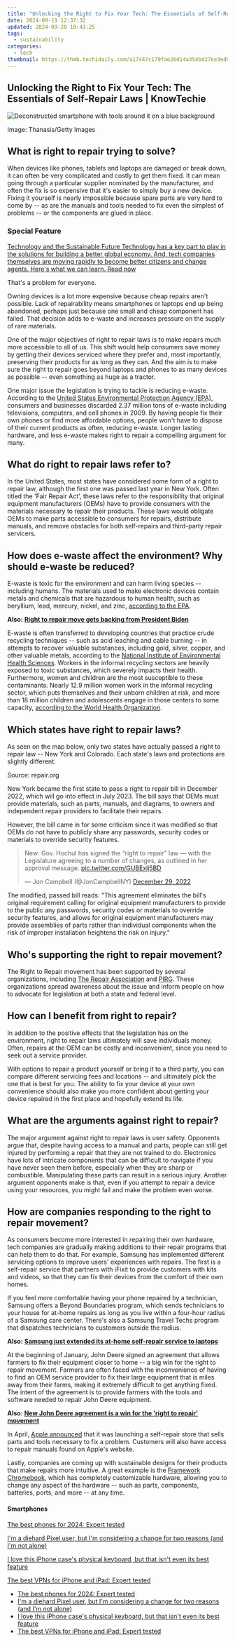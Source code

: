```yaml
---
title: "Unlocking the Right to Fix Your Tech: The Essentials of Self-Repair Laws | KnowTechie"
date: 2024-09-19 12:37:32
updated: 2024-09-20 10:43:25
tags:
  - sustainability
categories:
  - tech
thumbnail: https://thmb.techidaily.com/a17447c179fae26d14a354bd27ee3ed0db51405b2a49b0c58b6a37168dddbfaf.jpg
---
```


## Unlocking the Right to Fix Your Tech: The Essentials of Self-Repair Laws | KnowTechie

![Deconstructed smartphone with tools around it on a blue background](https://www.zdnet.com/a/img/resize/df1e9faaee3afc7928101fe436e144fb1ddf73df/2023/01/20/10db6a78-1170-46d3-8870-ba081c5e395a/gettyimages-1188971161.jpg?auto=webp&width=1280)

Image: Thanasis/Getty Images

## What is right to repair trying to solve?  

When devices like phones, tablets and laptops are damaged or break down, it can often be very complicated and costly to get them fixed. It can mean going through a particular supplier nominated by the manufacturer, and often the fix is so expensive that it's easier to simply buy a new device. Fixing it yourself is nearly impossible because spare parts are very hard to come by -- as are the manuals and tools needed to fix even the simplest of problems -- or the components are glued in place.

### Special Feature

[Technology and the Sustainable Future Technology has a key part to play in the solutions for building a better global economy. And, tech companies themselves are moving rapidly to become better citizens and change agents. Here's what we can learn.  Read now](https://www.zdnet.com/topic/technology-and-the-sustainable-future/)

That's a problem for everyone. 

Owning devices is a lot more expensive because cheap repairs aren't possible. Lack of repairability means smartphones or laptops end up being abandoned, perhaps just because one small and cheap component has failed. That decision adds to e-waste and increases pressure on the supply of rare materials. 

One of the major objectives of right to repair laws is to make repairs much more accessible to all of us. This shift would help consumers save money by getting their devices serviced where they prefer and, most importantly, preserving their products for as long as they can. And the aim is to make sure the right to repair goes beyond laptops and phones to as many devices as possible -- even something as huge as a tractor.

One major issue the legislation is trying to tackle is reducing e-waste. According to the [United States Environmental Protection Agency (EPA)](https://www.epa.gov/international-cooperation/cleaning-electronic-waste-e-waste#:~:text=There%20are%20also%20problems%20with,neurological%20damage%20and%20diminished%20IQs.), consumers and businesses discarded 2.37 million tons of e-waste including televisions, computers, and cell phones in 2009\. By having people fix their own phones or find more affordable options, people won't have to dispose of their current products as often, reducing e-waste. Longer lasting hardware, and less e-waste makes right to repair a compelling argument for many.

## What do right to repair laws refer to?

In the United States, most states have considered some form of a right to repair law, although the first one was passed last year in New York. Often titled the 'Fair Repair Act', these laws refer to the responsibility that original equipment manufacturers (OEMs) have to provide consumers with the materials necessary to repair their products. These laws would obligate OEMs to make parts accessible to consumers for repairs, distribute manuals, and remove obstacles for both self-repairs and third-party repair servicers. 

## How does e-waste affect the environment? Why should e-waste be reduced?

E-waste is toxic for the environment and can harm living species -- including humans. The materials used to make electronic devices contain metals and chemicals that are hazardous to human health, such as beryllium, lead, mercury, nickel, and zinc, [according to the EPA](https://www.epa.gov/large-scale-residential-demolition/electronic-waste-and-demolition). 

**Also:** [**Right to repair move gets backing from President Biden**](https://www.zdnet.com/article/right-to-repair-move-gets-backing-from-president-biden/)

E-waste is often transferred to developing countries that practice crude recycling techniques -- such as acid leaching and cable burning -- in attempts to recover valuable substances, including gold, silver, copper, and other valuable metals, according to the [National Institute of Environmental Health Sciences](https://www.niehs.nih.gov/research/programs/geh/geh%5Fnewsletter/2014/2/spotlight/ewaste%5Fan%5Femerging%5Fhealth%5Frisk%5F.cfm#:~:text=E%2Dwaste%20is%20hazardous%20because,near%20e%2Dwaste%20recycling%20centers.). Workers in the informal recycling sectors are heavily exposed to toxic substances, which severely impacts their health. Furthermore, women and children are the most susceptible to these contaminants. Nearly 12.9 million women work in the informal recycling sector, which puts themselves and their unborn children at risk, and more than 18 million children and adolescents engage in those centers to some capacity, [according to the World Health Organization](https://www.who.int/news/item/15-06-2021-soaring-e-waste-affects-the-health-of-millions-of-children-who-warns#:~:text=Other%20adverse%20child%20health%20impacts,as%20cancer%20and%20cardiovascular%20disease.). 

## Which states have right to repair laws?

As seen on the map below, only two states have actually passed a right to repair law -- New York and Colorado. Each state's laws and protections are slightly different. 

Source: repair.org

New York became the first state to pass a right to repair bill in December 2022, which will go into effect in July 2023\. The bill says that OEMs must provide materials, such as parts, manuals, and diagrams, to owners and independent repair providers to facilitate their repairs. 

However, the bill came in for some criticism since it was modified so that OEMs do not have to publicly share any passwords, security codes or materials to override security features.

> New: Gov. Hochul has signed the “right to repair” law — with the Legislature agreeing to a number of changes, as outlined in her approval message. [pic.twitter.com/GUBExlj5BD](https://t.co/GUBExlj5BD)
> 
> — Jon Campbell (@JonCampbellNY) [December 29, 2022](https://twitter.com/JonCampbellNY/status/1608327624526548993?ref%5Fsrc=twsrc^tfw)

The modified, passed bill reads: "This agreement eliminates the bill's original requirement calling for original equipment manufacturers to provide to the public any passwords, security codes or materials to override security features, and allows for original equipment manufacturers may provide assemblies of parts rather than individual components when the risk of improper installation heightens the risk on injury."

## Who's supporting the right to repair movement?

The Right to Repair movement has been supported by several organizations, including [The Repair Association](https://www.repair.org/) and [PIRG](https://pirg.org/campaigns/right-to-repair/). These organizations spread awareness about the issue and inform people on how to advocate for legislation at both a state and federal level. 

## How can I benefit from right to repair?

In addition to the positive effects that the legislation has on the environment, right to repair laws ultimately will save individuals money. Often, repairs at the OEM can be costly and inconvenient, since you need to seek out a service provider. 

With options to repair a product yourself or bring it to a third party, you can compare different servicing fees and locations -- and ultimately pick the one that is best for you. The ability to fix your device at your own convenience should also make you more confident about getting your device repaired in the first place and hopefully extend its life. 

## What are the arguments against right to repair?

The major argument against right to repair laws is user safety. Opponents argue that, despite having access to a manual and parts, people can still get injured by performing a repair that they are not trained to do. Electronics have lots of intricate components that can be difficult to navigate if you have never seen them before, especially when they are sharp or combustible. Manipulating these parts can result in a serious injury. Another argument opponents make is that, even if you attempt to repair a device using your resources, you might fail and make the problem even worse. 

## How are companies responding to the right to repair movement?

As consumers become more interested in repairing their own hardware, tech companies are gradually making additions to their repair programs that can help them to do that. For example, Samsung has implemented different servicing options to improve users' experiences with repairs. The first is a self-repair service that partners with iFixit to provide customers with kits and videos, so that they can fix their devices from the comfort of their own homes. 

If you feel more comfortable having your phone repaired by a technician, Samsung offers a Beyond Boundaries program, which sends technicians to your house for at-home repairs as long as you live within a four-hour radius of a Samsung care center. There's also a Samsung Travel Techs program that dispatches technicians to customers outside the radius. 

**Also:** [**Samsung just extended its at-home self-repair service to laptops**](https://www.zdnet.com/article/samsung-just-extended-its-at-home-self-repair-service-to-laptops/)

At the beginning of January, John Deere signed an agreement that allows farmers to fix their equipment closer to home -- a big win for the right to repair movement. Farmers are often faced with the inconvenience of having to find an OEM service provider to fix their large equipment that is miles away from their farms, making it extremely difficult to get anything fixed. The intent of the agreement is to provide farmers with the tools and software needed to repair John Deere equipment. 

**Also: [New John Deere agreement is a win for the 'right to repair' movement](https://www.zdnet.com/article/john-deere-delivers-a-win-to-right-to-repair-movement-but-theres-more-work-to-be-done/)**

In April, [Apple announced](https://www.apple.com/newsroom/2022/04/apples-self-service-repair-now-available/) that it was launching a self-repair store that sells parts and tools necessary to fix a problem. Customers will also have access to repair manuals found on Apple's website. 

Lastly, companies are coming up with sustainable designs for their products that make repairs more intuitive. A great example is the [Framework Chromebook](https://www.zdnet.com/article/framework-chromebook-review-the-most-repairable-future-proof-laptop-yet/), which has completely customizable hardware, allowing you to change any aspect of the hardware -- such as parts, components, batteries, ports, and more -- at any time. 

#### Smartphones

[The best phones for 2024: Expert tested](https://www.zdnet.com/article/best-phone/ "The best phones for 2024: Expert tested")

[I'm a diehard Pixel user, but I'm considering a change for two reasons (and I'm not alone)](https://www.zdnet.com/article/im-a-diehard-pixel-user-but-im-considering-a-change-for-two-reasons-and-im-not-alone/ "I'm a diehard Pixel user, but I'm considering a change for two reasons (and I'm not alone)")

[I love this iPhone case's physical keyboard, but that isn't even its best feature](https://www.zdnet.com/article/i-love-this-iphone-cases-physical-keyboard-but-that-isnt-even-its-best-feature/ "I love this iPhone case's physical keyboard, but that isn't even its best feature")

[The best VPNs for iPhone and iPad: Expert tested](https://www.zdnet.com/article/best-iphone-vpn/ "The best VPNs for iPhone and iPad: Expert tested")

* [The best phones for 2024: Expert tested](https://www.zdnet.com/article/best-phone/ "The best phones for 2024: Expert tested")
* [I'm a diehard Pixel user, but I'm considering a change for two reasons (and I'm not alone)](https://www.zdnet.com/article/im-a-diehard-pixel-user-but-im-considering-a-change-for-two-reasons-and-im-not-alone/ "I'm a diehard Pixel user, but I'm considering a change for two reasons (and I'm not alone)")
* [I love this iPhone case's physical keyboard, but that isn't even its best feature](https://www.zdnet.com/article/i-love-this-iphone-cases-physical-keyboard-but-that-isnt-even-its-best-feature/ "I love this iPhone case's physical keyboard, but that isn't even its best feature")
* [The best VPNs for iPhone and iPad: Expert tested](https://www.zdnet.com/article/best-iphone-vpn/ "The best VPNs for iPhone and iPad: Expert tested")

<ins class="adsbygoogle"
     style="display:block"
     data-ad-format="autorelaxed"
     data-ad-client="ca-pub-7571918770474297"
     data-ad-slot="1223367746"></ins>



<ins class="adsbygoogle"
     style="display:block"
     data-ad-client="ca-pub-7571918770474297"
     data-ad-slot="8358498916"
     data-ad-format="auto"
     data-full-width-responsive="true"></ins>

